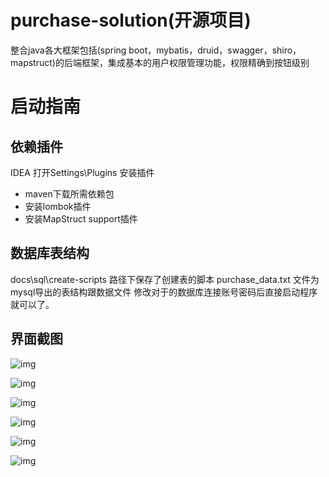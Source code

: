 # purchase-solution(开源项目)
整合java各大框架包括(spring boot，mybatis，druid，swagger，shiro，mapstruct)的后端框架，集成基本的用户权限管理功能，权限精确到按钮级别

# 启动指南
## 依赖插件
IDEA 打开Settings\Plugins 安装插件
- maven下载所需依赖包
- 安装lombok插件
- 安装MapStruct support插件
## 数据库表结构
docs\sql\create-scripts 路径下保存了创建表的脚本
purchase_data.txt 文件为mysql导出的表结构跟数据文件 
修改对于的数据库连接账号密码后直接启动程序就可以了。

## 界面截图
![img](http://lc-gjllsjil.cn-n1.lcfile.com/450e3f1531d510ccdfa5.jpg)

![img](http://lc-gjllsjil.cn-n1.lcfile.com/813fdde825d7d2fb429d.jpg)

![img](http://lc-gjllsjil.cn-n1.lcfile.com/54715be625311983fd74.jpg)

![img](http://lc-gjllsjil.cn-n1.lcfile.com/7b98605c7f365405d914.jpg)

![img](http://lc-gjllsjil.cn-n1.lcfile.com/c88831e1be94beda9198.jpg)

![img](http://lc-gjllsjil.cn-n1.lcfile.com/7943dcd745cfd45b2152.jpg)
